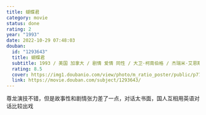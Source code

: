 ```yaml
---
title: 蝴蝶君
category: movie
status: done
rating: 2
year: "1993"
date: 2022-10-29 07:48:03
douban:
  id: "1293643"
  title: 蝴蝶君
  subtitle: 1993 / 美国 加拿大 / 剧情 爱情 同性 / 大卫·柯南伯格 / 杰瑞米·艾恩斯 尊龙
  rating: 8.5
  cover: https://img1.doubanio.com/view/photo/m_ratio_poster/public/p770583467.jpg
  link: https://movie.douban.com/subject/1293643/
---
```


尊龙演技不错，但是故事性和剧情张力差了一点，对话太书面，国人互相用英语对话比较出戏
